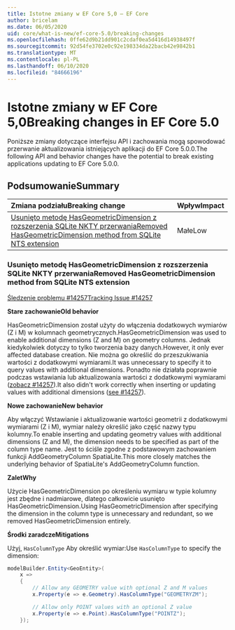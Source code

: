 ```yaml
---
title: Istotne zmiany w EF Core 5,0 — EF Core
author: bricelam
ms.date: 06/05/2020
uid: core/what-is-new/ef-core-5.0/breaking-changes
ms.openlocfilehash: 0ffe62d9b21dd901c2cdaf0ea5d416d14938497f
ms.sourcegitcommit: 92d54fe3702e0c92e198334da22bacb42e9842b1
ms.translationtype: MT
ms.contentlocale: pl-PL
ms.lasthandoff: 06/10/2020
ms.locfileid: "84666196"
---
```

# <a name="breaking-changes-in-ef-core-50"></a><span data-ttu-id="16ce8-102">Istotne zmiany w EF Core 5,0</span><span class="sxs-lookup"><span data-stu-id="16ce8-102">Breaking changes in EF Core 5.0</span></span>

<span data-ttu-id="16ce8-103">Poniższe zmiany dotyczące interfejsu API i zachowania mogą spowodować przerwanie aktualizowania istniejących aplikacji do EF Core 5.0.0.</span><span class="sxs-lookup"><span data-stu-id="16ce8-103">The following API and behavior changes have the potential to break existing applications updating to EF Core 5.0.0.</span></span>

## <a name="summary"></a><span data-ttu-id="16ce8-104">Podsumowanie</span><span class="sxs-lookup"><span data-stu-id="16ce8-104">Summary</span></span>

| <span data-ttu-id="16ce8-105">**Zmiana podziału**</span><span class="sxs-lookup"><span data-stu-id="16ce8-105">**Breaking change**</span></span>                                                                                                               | <span data-ttu-id="16ce8-106">**Wpływ**</span><span class="sxs-lookup"><span data-stu-id="16ce8-106">**Impact**</span></span> |
|:----------------------------------------------------------------------------------------------------------------------------------|------------|
| [<span data-ttu-id="16ce8-107">Usunięto metodę HasGeometricDimension z rozszerzenia SQLite NKTY przerwania</span><span class="sxs-lookup"><span data-stu-id="16ce8-107">Removed HasGeometricDimension method from SQLite NTS extension</span></span>](#removed-hasgeometricdimension-method-from-sqlite-nts-extension) | <span data-ttu-id="16ce8-108">Małe</span><span class="sxs-lookup"><span data-stu-id="16ce8-108">Low</span></span>        |

### <a name="removed-hasgeometricdimension-method-from-sqlite-nts-extension"></a><span data-ttu-id="16ce8-109">Usunięto metodę HasGeometricDimension z rozszerzenia SQLite NKTY przerwania</span><span class="sxs-lookup"><span data-stu-id="16ce8-109">Removed HasGeometricDimension method from SQLite NTS extension</span></span>

[<span data-ttu-id="16ce8-110">Śledzenie problemu #14257</span><span class="sxs-lookup"><span data-stu-id="16ce8-110">Tracking Issue #14257</span></span>](https://github.com/aspnet/EntityFrameworkCore/issues/14257)

<span data-ttu-id="16ce8-111">**Stare zachowanie**</span><span class="sxs-lookup"><span data-stu-id="16ce8-111">**Old behavior**</span></span>

<span data-ttu-id="16ce8-112">HasGeometricDimension został użyty do włączenia dodatkowych wymiarów (Z i M) w kolumnach geometrycznych.</span><span class="sxs-lookup"><span data-stu-id="16ce8-112">HasGeometricDimension was used to enable additional dimensions (Z and M) on geometry columns.</span></span> <span data-ttu-id="16ce8-113">Jednak kiedykolwiek dotyczy to tylko tworzenia bazy danych.</span><span class="sxs-lookup"><span data-stu-id="16ce8-113">However, it only ever affected database creation.</span></span> <span data-ttu-id="16ce8-114">Nie można go określić do przeszukiwania wartości z dodatkowymi wymiarami.</span><span class="sxs-lookup"><span data-stu-id="16ce8-114">It was unnecessary to specify it to query values with additional dimensions.</span></span> <span data-ttu-id="16ce8-115">Ponadto nie działała poprawnie podczas wstawiania lub aktualizowania wartości z dodatkowymi wymiarami ([zobacz #14257](https://github.com/aspnet/EntityFrameworkCore/issues/14257)).</span><span class="sxs-lookup"><span data-stu-id="16ce8-115">It also didn't work correctly when inserting or updating values with additional dimensions ([see #14257](https://github.com/aspnet/EntityFrameworkCore/issues/14257)).</span></span>

<span data-ttu-id="16ce8-116">**Nowe zachowanie**</span><span class="sxs-lookup"><span data-stu-id="16ce8-116">**New behavior**</span></span>

<span data-ttu-id="16ce8-117">Aby włączyć Wstawianie i aktualizowanie wartości geometrii z dodatkowymi wymiarami (Z i M), wymiar należy określić jako część nazwy typu kolumny.</span><span class="sxs-lookup"><span data-stu-id="16ce8-117">To enable inserting and updating geometry values with additional dimensions (Z and M), the dimension needs to be specified as part of the column type name.</span></span> <span data-ttu-id="16ce8-118">Jest to ściśle zgodne z podstawowym zachowaniem funkcji AddGeometryColumn SpatiaLite.</span><span class="sxs-lookup"><span data-stu-id="16ce8-118">This more closely matches the underlying behavior of SpatiaLite's AddGeometryColumn function.</span></span>

<span data-ttu-id="16ce8-119">**Zalet**</span><span class="sxs-lookup"><span data-stu-id="16ce8-119">**Why**</span></span>

<span data-ttu-id="16ce8-120">Użycie HasGeometricDimension po określeniu wymiaru w typie kolumny jest zbędne i nadmiarowe, dlatego całkowicie usunięto HasGeometricDimension.</span><span class="sxs-lookup"><span data-stu-id="16ce8-120">Using HasGeometricDimension after specifying the dimension in the column type is unnecessary and redundant, so we removed HasGeometricDimension entirely.</span></span>

<span data-ttu-id="16ce8-121">**Środki zaradcze**</span><span class="sxs-lookup"><span data-stu-id="16ce8-121">**Mitigations**</span></span>

<span data-ttu-id="16ce8-122">Użyj, `HasColumnType` Aby określić wymiar:</span><span class="sxs-lookup"><span data-stu-id="16ce8-122">Use `HasColumnType` to specify the dimension:</span></span>

```cs
modelBuilder.Entity<GeoEntity>(
    x =>
    {
        // Allow any GEOMETRY value with optional Z and M values
        x.Property(e => e.Geometry).HasColumnType("GEOMETRYZM");

        // Allow only POINT values with an optional Z value
        x.Property(e => e.Point).HasColumnType("POINTZ");
    });
```
